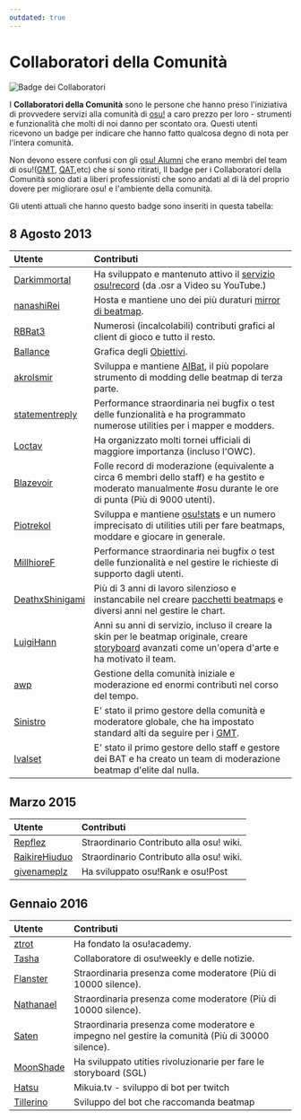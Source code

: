 ```yaml
---
outdated: true
---
```


# Collaboratori della Comunità

![Badge dei Collaboratori](/wiki/shared/contributor.jpg "Badge dei Collaboratori")

I **Collaboratori della Comunità** sono le persone che hanno preso l'iniziativa di provvedere servizi alla comunità di [osu!](/wiki/Glossary) a caro prezzo per loro - strumenti e funzionalità che molti di noi danno per scontato ora. Questi utenti ricevono un badge per indicare che hanno fatto qualcosa degno di nota per l'intera comunità.

Non devono essere confusi con gli [osu! Alumni](/wiki/People/osu!_Alumni) che erano membri del team di osu!([GMT](/wiki/People/Global_Moderation_Team), [QAT](/wiki/People/Quality_Assurance_Team),etc) che si sono ritirati, Il badge per i Collaboratori della Comunità sono dati a liberi professionisti che sono andati al di là del proprio dovere per migliorare osu! e l'ambiente della comunità.

Gli utenti attuali che hanno questo badge sono inseriti in questa tabella:

## 8 Agosto 2013

| Utente | Contributi |
| :-- | :-- |
| [Darkimmortal](https://osu.ppy.sh/users/10886) | Ha sviluppato e mantenuto attivo il [servizio osu!record](https://osu.ppy.sh/community/forums/topics/108092) (da .osr a Video su YouTube.) |
| [nanashiRei](https://osu.ppy.sh/users/807630) | Hosta e mantiene uno dei più duraturi [mirror di beatmap](http://osu.yas-online.net/). |
| [RBRat3](https://osu.ppy.sh/users/307202) | Numerosi (incalcolabili) contributi grafici al client di gioco e tutto il resto. |
| [Ballance](https://osu.ppy.sh/users/165946) | Grafica degli [Obiettivi](/wiki/Achievements). |
| [akrolsmir](https://osu.ppy.sh/users/576800) | Sviluppa e mantiene [AIBat](https://osu.ppy.sh/community/forums/topics/55305), il più popolare strumento di modding delle beatmap di terza parte. |
| [statementreply](https://osu.ppy.sh/users/126198) | Performance straordinaria nei bugfix o test delle funzionalità e ha programmato numerose utilities per i mapper e modders. |
| [Loctav](https://osu.ppy.sh/users/71366) | Ha organizzato molti tornei ufficiali di maggiore importanza (incluso l'OWC). |
| [Blazevoir](https://osu.ppy.sh/users/120265) | Folle record di moderazione (equivalente a circa 6 membri dello staff) e ha gestito e moderato manualmente #osu durante le ore di punta (Più di 9000 utenti). |
| [Piotrekol](https://osu.ppy.sh/users/304520) | Sviluppa e mantiene [osu!stats](http://osustats.ppy.sh/) e un numero imprecisato di utilities utili per fare beatmaps, moddare e giocare in generale. |
| [MillhioreF](https://osu.ppy.sh/users/941094) | Performance straordinaria nei bugfix o test delle funzionalità e nel gestire le richieste di supporto dagli utenti. |
| [DeathxShinigami](https://osu.ppy.sh/users/49516) | Più di 3 anni di lavoro silenzioso e instancabile nel creare [pacchetti beatmaps](https://osu.ppy.sh/p/packlist) e diversi anni nel gestire le chart. |
| [LuigiHann](https://osu.ppy.sh/users/1079) | Anni su anni di servizio, incluso il creare la skin per le beatmap originale, creare [storyboard](/wiki/Storyboards) avanzati come un'opera d'arte e ha motivato il team. |
| [awp](https://osu.ppy.sh/users/2650) | Gestione della comunità iniziale e moderazione ed enormi contributi nel corso del tempo. |
| [Sinistro](https://osu.ppy.sh/users/5530) | E' stato il primo gestore della comunità e moderatore globale, che ha impostato standard alti da seguire per i [GMT](/wiki/People/Global_Moderation_Team). |
| [Ivalset](https://osu.ppy.sh/users/827) | E' stato il primo gestore dello staff e gestore dei BAT e ha creato un team di moderazione beatmap d'elite dal nulla. |

## Marzo 2015

| Utente | Contributi |
| :-- | :-- |
| [Repflez](https://osu.ppy.sh/users/201392) | Straordinario Contributo alla osu! wiki. |
| [RaikireHiuduo](https://osu.ppy.sh/users/1570014) | Straordinario Contributo alla osu! wiki. |
| [givenameplz](https://osu.ppy.sh/users/947499) | Ha sviluppato osu!Rank e osu!Post |

## Gennaio 2016

| Utente | Contributi |
| :-- | :-- |
| [ztrot](https://osu.ppy.sh/users/6347) | Ha fondato la osu!academy. |
| [Tasha](https://osu.ppy.sh/users/1031958) | Collaboratore di osu!weekly e delle notizie. |
| [Flanster](https://osu.ppy.sh/users/447818) | Straordinaria presenza come moderatore (Più di 10000 silence). |
| [Nathanael](https://osu.ppy.sh/users/2295078) | Straordinaria presenza come moderatore (Più di 10000 silence). |
| [Saten](https://osu.ppy.sh/users/444506) | Straordinaria presenza come moderatore e impegno nel gestire la comunità (Più di 30000 silence). |
| [MoonShade](https://osu.ppy.sh/users/273649) | Ha sviluppato utities rivoluzionarie per fare le storyboard (SGL) |
| [Hatsu](https://osu.ppy.sh/users/322480) | Mikuia.tv - sviluppo di bot per twitch |
| [Tillerino](https://osu.ppy.sh/users/2070907) | Sviluppo del bot che raccomanda beatmap |
